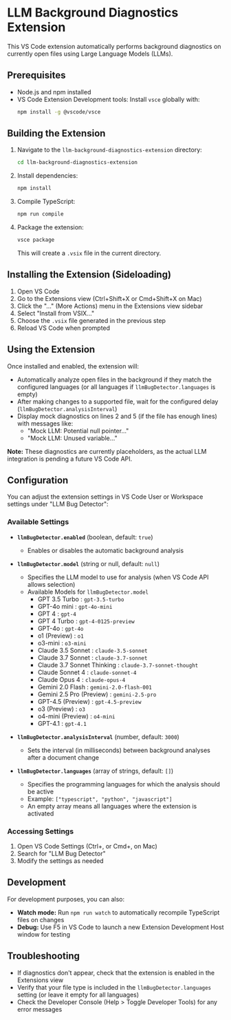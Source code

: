 # LLM Background Diagnostics Extension

This VS Code extension automatically performs background diagnostics on currently open files using Large Language Models (LLMs).

## Prerequisites

- Node.js and npm installed
- VS Code Extension Development tools: Install `vsce` globally with:
  ```bash
  npm install -g @vscode/vsce
  ```

## Building the Extension

1. Navigate to the `llm-background-diagnostics-extension` directory:
   ```bash
   cd llm-background-diagnostics-extension
   ```

2. Install dependencies:
   ```bash
   npm install
   ```

3. Compile TypeScript:
   ```bash
   npm run compile
   ```

4. Package the extension:
   ```bash
   vsce package
   ```
   This will create a `.vsix` file in the current directory.

## Installing the Extension (Sideloading)

1. Open VS Code
2. Go to the Extensions view (Ctrl+Shift+X or Cmd+Shift+X on Mac)
3. Click the "..." (More Actions) menu in the Extensions view sidebar
4. Select "Install from VSIX..."
5. Choose the `.vsix` file generated in the previous step
6. Reload VS Code when prompted

## Using the Extension

Once installed and enabled, the extension will:

- Automatically analyze open files in the background if they match the configured languages (or all languages if `llmBugDetector.languages` is empty)
- After making changes to a supported file, wait for the configured delay (`llmBugDetector.analysisInterval`)
- Display mock diagnostics on lines 2 and 5 (if the file has enough lines) with messages like:
  - "Mock LLM: Potential null pointer..."
  - "Mock LLM: Unused variable..."

**Note:** These diagnostics are currently placeholders, as the actual LLM integration is pending a future VS Code API.

## Configuration

You can adjust the extension settings in VS Code User or Workspace settings under "LLM Bug Detector":

### Available Settings

- **`llmBugDetector.enabled`** (boolean, default: `true`)
  - Enables or disables the automatic background analysis

- **`llmBugDetector.model`** (string or null, default: `null`)
  - Specifies the LLM model to use for analysis (when VS Code API allows selection)
  - Available Models for `llmBugDetector.model`
    - GPT 3.5 Turbo : `gpt-3.5-turbo`
    - GPT-4o mini : `gpt-4o-mini`
    - GPT 4 : `gpt-4`
    - GPT 4 Turbo : `gpt-4-0125-preview`
    - GPT-4o : `gpt-4o`
    - o1 (Preview) : `o1`
    - o3-mini : `o3-mini`
    - Claude 3.5 Sonnet : `claude-3.5-sonnet`
    - Claude 3.7 Sonnet : `claude-3.7-sonnet`
    - Claude 3.7 Sonnet Thinking : `claude-3.7-sonnet-thought`
    - Claude Sonnet 4 : `claude-sonnet-4`
    - Claude Opus 4 : `claude-opus-4`
    - Gemini 2.0 Flash : `gemini-2.0-flash-001`
    - Gemini 2.5 Pro (Preview) : `gemini-2.5-pro`
    - GPT-4.5 (Preview) : `gpt-4.5-preview`
    - o3 (Preview) : `o3`
    - o4-mini (Preview) : `o4-mini`
    - GPT-4.1 : `gpt-4.1`

- **`llmBugDetector.analysisInterval`** (number, default: `3000`)
  - Sets the interval (in milliseconds) between background analyses after a document change

- **`llmBugDetector.languages`** (array of strings, default: `[]`)
  - Specifies the programming languages for which the analysis should be active
  - Example: `["typescript", "python", "javascript"]`
  - An empty array means all languages where the extension is activated

### Accessing Settings

1. Open VS Code Settings (Ctrl+, or Cmd+, on Mac)
2. Search for "LLM Bug Detector"
3. Modify the settings as needed

## Development

For development purposes, you can also:

- **Watch mode:** Run `npm run watch` to automatically recompile TypeScript files on changes
- **Debug:** Use F5 in VS Code to launch a new Extension Development Host window for testing

## Troubleshooting

- If diagnostics don't appear, check that the extension is enabled in the Extensions view
- Verify that your file type is included in the `llmBugDetector.languages` setting (or leave it empty for all languages)
- Check the Developer Console (Help > Toggle Developer Tools) for any error messages
